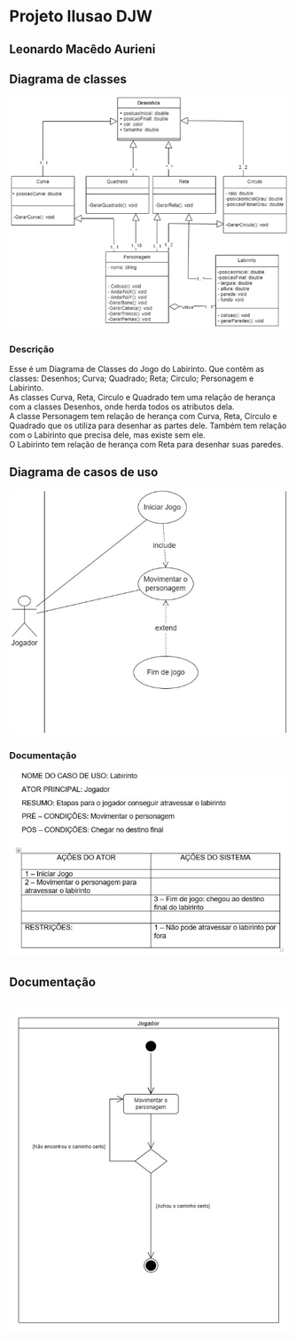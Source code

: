# Projeto Ilusao DJW
## Leonardo Macêdo Aurieni<br>
## Diagrama de classes
<img src = "img/classe.jpg" ><br>
<h3> Descrição </h3>
Esse é um Diagrama de Classes do Jogo do Labirinto. Que contêm as classes: Desenhos; Curva; Quadrado; Reta; Circulo; Personagem e Labirinto.<br>
As classes Curva, Reta, Circulo e Quadrado tem uma relação de herança com a classes Desenhos, onde herda todos os atributos dela.<br>
A classe Personagem tem relação de herança com Curva, Reta, Circulo e Quadrado que os utiliza para desenhar as partes dele. Também tem relação com o Labirinto que precisa dele, mas existe sem ele.<br>
O Labirinto tem relação de herança com Reta para desenhar suas paredes.<br>
<h2>Diagrama de casos de uso</h2>
<img src = "img/uso.jpg" ><br>
<H3>Documentação</H3>
<img src = "img/documentacao.jpg" ><br>
<H2>Documentação</H2><br>
<img src = "img/atividade.jpg" >
